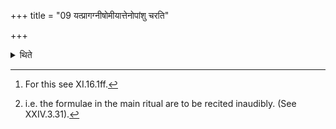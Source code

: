 +++
title = "09 यत्प्रागग्नीषोमीयात्तेनोपांशु चरति"

+++

<details><summary>थिते</summary>

9. He performs all that which is before the (animal sacrifice) to Agni-and-Soma,[^1] inaudibly.[^2]   


[^1]: For this see XI.16.1ff.  

[^2]: i.e. the formulae in the main ritual are to be recited inaudibly. (See XXIV.3.31).
</details>

